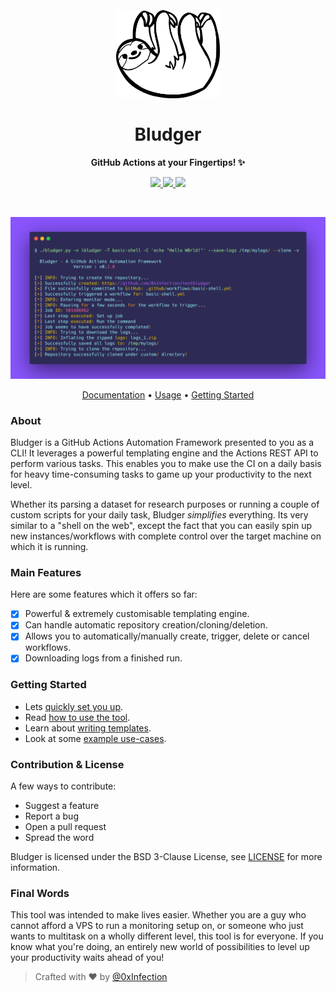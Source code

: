 <h1 align="center">
  <br>
  <br>
  <a href="https://github.com/0xInfection/Bludger"><img src="docs/images/logo.png" alt="Bludger" width=33%></a>
  <br>
  <br>
  Bludger
  <br>
</h1>

<strong><p align="center">GitHub Actions at your Fingertips! ✨</p></strong>

<p align="center">
  <a href="https://python.org">
    <img src="https://img.shields.io/badge/Python-3.6+-green.svg?logo=python&style=flat-square">
  </a>
  <a href="https://twitter.com/0xInfection">
    <img src="https://img.shields.io/badge/Twitter-@0xInfection-blue.svg?logo=twitter&style=flat-square">
  </a>
  <a href="https://github.com/0xInfection/Bludger/blob/master/LICENSE">
    <img src="https://img.shields.io/badge/License-BSD%203%20Clause-orange.svg?logo=openbsd&style=flat-square">
  </a>
</p>
<br>
<p align="center">
  <img src="docs/images/bludger.png" alt="intro" />
</p>

<p align="center">
  <a href="https://github.com/0xInfection/Bludger/wiki">Documentation</a> •
  <a href="https://github.com/0xInfection/Bludger/wiki/Usage">Usage</a> •
  <a href="#getting-started">Getting Started</a>
</p>

### About

Bludger is a GitHub Actions Automation Framework presented to you as a CLI! It leverages a powerful templating engine and the Actions REST API to perform various tasks. This enables you to make use the CI on a daily basis for heavy time-consuming tasks to game up your productivity to the next level.

Whether its parsing a dataset for research purposes or running a couple of custom scripts for your daily task, Bludger _simplifies_ everything. Its very similar to a "shell on the web", except the fact that you can easily spin up new instances/workflows with complete control over the target machine on which it is running.

### Main Features
Here are some features which it offers so far:
- [x] Powerful & extremely customisable templating engine.
- [x] Can handle automatic repository creation/cloning/deletion.
- [x] Allows you to automatically/manually create, trigger, delete or cancel workflows.
- [x] Downloading logs from a finished run.

### Getting Started
- Lets [quickly set you up](https://github.com/0xInfection/Bludger/wiki/Setup).
- Read [how to use the tool](https://github.com/0xInfection/Bludger/wiki/Usage).
- Learn about [writing templates](https://github.com/0xInfection/Bludger/wiki/Templates).
- Look at some [example use-cases](https://github.com/0xInfection/Bludger/wiki/Use-Cases).

### Contribution & License
A few ways to contribute:
- Suggest a feature
- Report a bug
- Open a pull request
- Spread the word

Bludger is licensed under the BSD 3-Clause License, see [LICENSE](LICENSE) for more information.

### Final Words
This tool was intended to make lives easier. Whether you are a guy who cannot afford a VPS to run a monitoring setup on, or someone who just wants to multitask on a wholly different level, this tool is for everyone. If you know what you're doing, an entirely new world of possibilities to level up your productivity waits ahead of you!

> Crafted with ❤️ by [@0xInfection](https://twitter.com/0xInfection)
